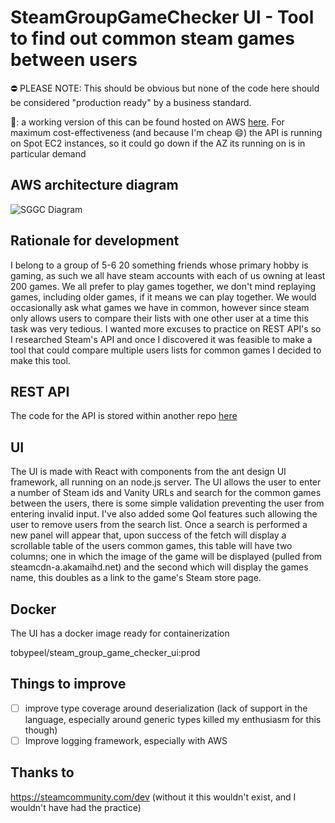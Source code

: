 
# SteamGroupGameChecker UI - Tool to find out common steam games between users

⛔ PLEASE NOTE: This should be obvious but none of the code here should be considered "production ready" by a business standard. 

:wave:: a working version of this can be found hosted on AWS [here](https://www.steamgroupgamechecker.co.uk/). 
For maximum cost-effectiveness (and because I'm cheap :smile:) the API is running on Spot EC2 instances, 
so it could go down if the AZ its running on is in particular demand
 
 ## AWS architecture diagram
 
![SGGC Diagram](https://user-images.githubusercontent.com/35812795/160235199-29a246e0-6da8-4371-b02b-027195adb380.png)

## Rationale for development

I belong to a group of 5-6 20 something friends whose primary hobby is gaming, as such we all have steam accounts with 
each of us owning at least 200 games. We all prefer to play games together, we don't mind replaying games, including 
older games, if it means we can play together. We would occasionally ask what games we have in common, however since 
steam only allows users to compare their lists with one other user at a time this task was very tedious. I wanted more 
excuses to practice on REST API's so I researched Steam's API and once I discovered it was feasible to make a tool 
that could compare multiple users lists for common games I decided to make this tool.

## REST API

The code for the API is stored within another repo [here](https://github.com/Toby70b/SGGC_WS)

## UI

The UI is made with React with components from the ant design UI framework, all running on an node.js server. 
The UI allows the user to enter a number of Steam ids and Vanity URLs and search for the common games between the users,
there is some simple validation preventing the user from entering invalid input. I've also added some Qol features such 
allowing the user to remove users from the search list. Once a search is performed a new panel will appear that, 
upon success of the fetch will display a scrollable table of the users common games, this table will have two columns; 
one in which the image of the game will be displayed (pulled from steamcdn-a.akamaihd.net) and the second which will 
display the games name, this doubles as a link to the game's Steam store page.

## Docker

The UI has a docker image ready for containerization

tobypeel/steam_group_game_checker_ui:prod

## Things to improve

- [ ] improve type coverage around deserialization (lack of support in the language, especially around generic types killed 
my enthusiasm for this though)
- [ ] Improve logging framework, especially with AWS

## Thanks to

https://steamcommunity.com/dev (without it this wouldn't exist, and I wouldn't have had the practice) 
